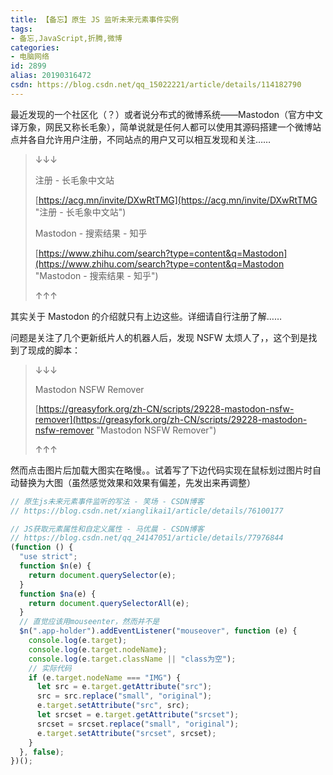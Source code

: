 ```yaml
---
title: 【备忘】原生 JS 监听未来元素事件实例
tags:
- 备忘,JavaScript,折腾,微博
categories:
- 电脑网络
id: 2899
alias: 20190316472
csdn: https://blog.csdn.net/qq_15022221/article/details/114182790
---
```


最近发现的一个社区化（？）或者说分布式的微博系统——Mastodon（官方中文译万象，网民又称长毛象），简单说就是任何人都可以使用其源码搭建一个微博站点并各自允许用户注册，不同站点的用户又可以相互发现和关注……

<!--more-->

> ↓↓↓
>
> 注册 - 长毛象中文站
>
> [https://acg.mn/invite/DXwRtTMG](https://acg.mn/invite/DXwRtTMG "注册 - 长毛象中文站")
>
> Mastodon - 搜索结果 - 知乎
>
> [https://www.zhihu.com/search?type=content&q=Mastodon](https://www.zhihu.com/search?type=content&q=Mastodon "Mastodon - 搜索结果 - 知乎")
>
> ↑↑↑

其实关于 Mastodon 的介绍就只有上边这些。详细请自行注册了解……

问题是关注了几个更新纸片人的机器人后，发现 NSFW 太烦人了，，这个到是找到了现成的脚本：

> ↓↓↓
>
> Mastodon NSFW Remover
>
> [https://greasyfork.org/zh-CN/scripts/29228-mastodon-nsfw-remover](https://greasyfork.org/zh-CN/scripts/29228-mastodon-nsfw-remover "Mastodon NSFW Remover")
>
> ↑↑↑

然而点击图片后加载大图实在略慢。。试着写了下边代码实现在鼠标划过图片时自动替换为大图（虽然感觉效果和效果有偏差，先发出来再调整）

```js
// 原生js未来元素事件监听的写法 - 笑场 - CSDN博客
// https://blog.csdn.net/xianglikai1/article/details/76100177

// JS获取元素属性和自定义属性 - 马优晨 - CSDN博客
// https://blog.csdn.net/qq_24147051/article/details/77976844
(function () {
  "use strict";
  function $n(e) {
    return document.querySelector(e);
  }
  function $na(e) {
    return document.querySelectorAll(e);
  }
  // 直觉应该用mouseenter，然而并不是
  $n(".app-holder").addEventListener("mouseover", function (e) {
    console.log(e.target);
    console.log(e.target.nodeName);
    console.log(e.target.className || "class为空");
    // 实际代码
    if (e.target.nodeName === "IMG") {
      let src = e.target.getAttribute("src");
      src = src.replace("small", "original");
      e.target.setAttribute("src", src);
      let srcset = e.target.getAttribute("srcset");
      srcset = srcset.replace("small", "original");
      e.target.setAttribute("srcset", srcset);
    }
  }, false);
})();
```

<!--2899-->
